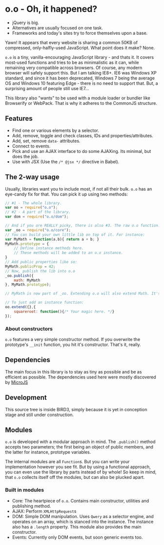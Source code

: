 # o.o - Oh, it happened?

- jQuery is big.
- Alternatives are usually focused on one task.
- Frameworks and today's sites try to force themselves upon a base.

Yawn! It appears that every website is sharing a common 50KB of compressed, only-halfly-used JavaScript. What point does it make? None.

`o.o` is a tiny, vanilla-encouraging JavaScript library - and thats it. It covers most-used functions and tries to be as minimalistic as it can, while remaining very compatible across browsers. Of course, any modern browser will safely support this. But I am talking IE8+. IE6 was Windows XP standard, and since it has been deprecated, Windows 7 being the average OS and Windows 10 featuring Edge - there is no need to support that. But, a surprising amount of people still use IE7...

This library also "wants" to be used with a module loader or bundler like Browserify or WebPack. That is why it adheres to the CommonJS structure.

## Features
- Find one or various elements by a selector.
- Add, remove, toggle and check classes, IDs and properties/attributes.
- Add, set, remove `data-` attributes.
- Connect to events.
- Pick and use an AJAX interface to do some AJAXing. Its minimal, but does the job.
- Use with JSX (Use the `/* @jsx */` directive in Babel).

## The 2-way usage
Usually, libraries want you to include most, if not all their bulk. `o.o` has an eye-candy fix for that. You can pick it up using two methods:

```javascript
// #1 - The whole library.
var oo = require("o.o");
// #2 - A part of the library.
var dom = require("o.o/dom");

// And if you are REALLY picky, there is also #3. The raw o.o function.
var _oo = require("o.o/core");
// You can build your own little lib on top of it. For instance:
var MyMath = function(a,b){ return a + b; }
MyMath.prototype = {
    // Define instance methods here.
    // These methods will be added to an o.o instance.
}
// Add public properties like so:
MyMath.publicProp = 42;
// Now, publish the lib into o.o
_oo.publish({
    math: MyMath
}, MyMath.prototype);

// MyMath is now part of _oo. Extending o.o will also extend Math. It's merged inside-out.

// To just add an instance function:
oo.extend({},{
    squareroot: function(){/* Your magic here. */}
});
```

### About constructors
`o.o` features a very simple constructor method. If you overwrite the prototype's `__init` function, you hit it's constructor. That's it, really.

## Dependencies
The main focus in this library is to stay as tiny as possible and be as efficient as possible. The dependencies used here were mostly discovered by [MicroJS](https://microjs.com)

## Development
This source tree is inside BIRD3, simply because it is yet in conception stage and still under construction.

## Modules
`o.o` is developed with a modular approach in mind.  The `.publish()` method accepts two parameters; the first being an object of public members, and the latter for instance, prototype variables.

The internal modules are all `Function`s. But you can write your implementation however you see fit. But by using a functional approach, you can even use the library by parts instead of by whole! So keep in mind, that `o.o` collects itself off the modules, but can also be plucked apart.

### Built in modules
- Core: The heartpiece of `o.o`. Contains main constructor, utilities and publishing method.
- AJAX: Perform `XMLHttpRequest`s
- DOM: Simple DOM manipulation. Uses `Qwery` as a selector engine, and operates on an array, which is stanced into the instance. The instance also has a `.length` property. This module also provides the main constructor.
- Events: Currently only DOM events, but soon generic events too.
